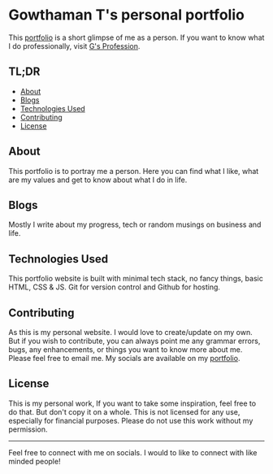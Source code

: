 # Gowthaman T's personal portfolio

This [portfolio](https://gowthamant.in/) is a short glimpse of me as a person. If you want to know what I do professionally, visit [G's Profession](https://gowthamant.github.io/work/).

## TL;DR
- [About](#about)
- [Blogs](#blogs)
- [Technologies Used](#technologies-used)
- [Contributing](#contributing)
- [License](#license)

## About
This portfolio is to portray me a person. Here you can find what I like, what are my values and get to know about what I do in life.

## Blogs
Mostly I write about my progress, tech or random musings on business and life.

## Technologies Used
This portfolio website is built with minimal tech stack, no fancy things, basic HTML, CSS & JS. Git for version control and Github for hosting.

## Contributing
As this is my personal website. I would love to create/update on my own. But if you wish to contribute, you can always point me any grammar errors, bugs, any enhancements,
or things you want to know more about me. Please feel free to email me. My socials are available on my [portfolio](https://gowthamant.in/).

## License
This is my personal work, If you want to take some inspiration, feel free to do that. But don't copy it on a whole. 
This is not licensed for any use, especially for financial purposes. Please do not use this work without my permission.

---

Feel free to connect with me on socials. I would to like to connect with like minded people!
